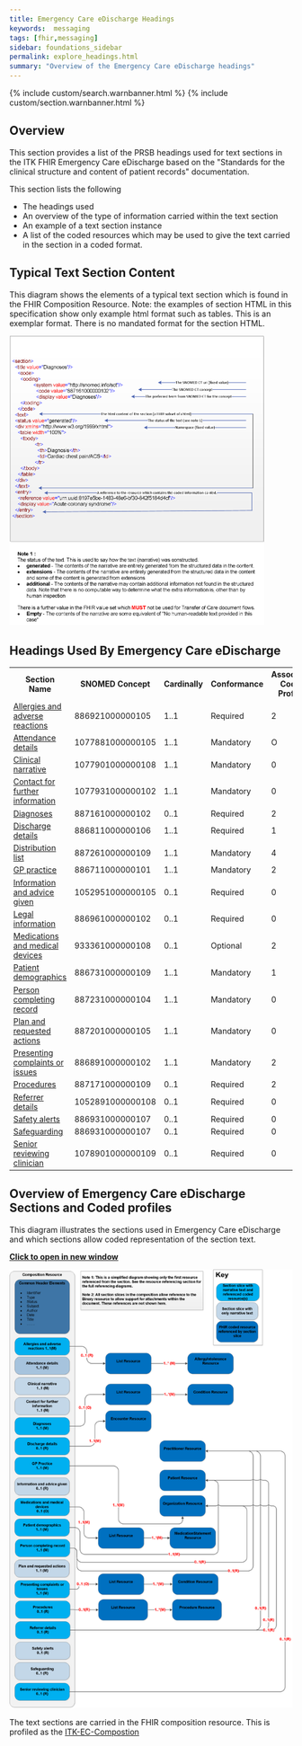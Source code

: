 ```yaml
---
title: Emergency Care eDischarge Headings
keywords:  messaging
tags: [fhir,messaging]
sidebar: foundations_sidebar
permalink: explore_headings.html
summary: "Overview of the Emergency Care eDischarge headings"
---
```


{% include custom/search.warnbanner.html %}
{% include custom/section.warnbanner.html %}

## Overview ##

This section provides a list of the PRSB headings used for text sections in the ITK FHIR Emergency Care eDischarge based on the "Standards for the clinical structure and content of patient records" documentation. 

This section lists the following

- The headings used
- An overview of the type of information carried within the text section
- An example of a text section instance
- A list of the coded resources which may be used to give the text carried in the section in a coded format. 
 
## Typical Text Section Content ##
This diagram shows the elements of a typical text section which is found in the FHIR Composition Resource.
Note: the examples of section HTML in this specification show only example html format such as tables. This is an exemplar format. There is no mandated format for the section HTML. 

<img src="images/explore/section_description.png" style="width:90%;max-width: 90%;"/>
 
## Headings Used By Emergency Care eDischarge ##

<table>
	<tr>
		<th width="40%">Section Name</th>
		<th width="20%">SNOMED Concept</th>
		<th width="13%">Cardinally</th>
		<th width="13%">Conformance</th>
		<th width="13%">Associated Coded Profiles</th>
	</tr>
	<tr>
		<td>
			<a href="explore_allergies_and_adverse_reactions.html">Allergies and adverse reactions</a>
		</td>
		<td>886921000000105</td>
		<td>1..1</td>
		<td>Required</td>
		<td>2</td>
	</tr>
	<tr>
		<td>
			<a href="explore_attendance_details.html">Attendance details</a>
		</td>
		<td>1077881000000105</td>
		<td>1..1</td>
		<td>Mandatory</td>
		<td>O</td>
	</tr>
	<tr>
		<td>
			<a href="explore_clinical_narrative.html">Clinical narrative</a>
		</td>
		<td>1077901000000108</td>
		<td>1..1</td>
		<td>Mandatory</td>
		<td>0</td>
	</tr>
	<tr>
		<td>
			<a href="explore_contact_for_further_information.html">Contact for further information</a>
		</td>
		<td>1077931000000102</td>
		<td>1..1</td>
		<td>Mandatory</td>
		<td>0</td>
	</tr>
	<tr>
		<td>
			<a href="explore_diagnoses.html">Diagnoses</a>
		</td>
		<td>887161000000102</td>
		<td>0..1</td>
		<td>Required</td>
		<td>2</td>
	</tr>
	<tr>
		<td>
			<a href="explore_discharge_details.html">Discharge details</a>
		</td>
		<td>886811000000106</td>
		<td>1..1</td>
		<td>Required</td>
		<td>1</td>
	</tr>
	<tr>
		<td>
			<a href="explore_distribution_list.html">Distribution list</a>
		</td>
		<td>887261000000109</td>
    	<td>1..1</td>
		<td>Mandatory</td>
		<td>4</td>
	</tr>
	<tr>
		<td>
			<a href="explore_gp_practice.html">GP practice</a>
		</td>
		<td>886711000000101</td>
    	<td>1..1</td>
		<td>Mandatory</td>
		<td>2</td>
	</tr>
	<tr>
		<td>
			<a href="explore_information_given.html">Information and advice given</a>
		</td>
		<td>1052951000000105</td>
		<td>0..1</td>
		<td>Required</td>
		<td>0</td>
	</tr>
	<tr>
		<td>
			<a href="explore_legal_info.html">Legal information</a>
		</td>
		<td>886961000000102</td>
		<td>0..1</td>
		<td>Required</td>
		<td>0</td>
	</tr>
	<tr>
		<td>
			<a href="explore_medication.html">Medications and medical devices</a>
		</td>
		<td>933361000000108</td>
		<td>0..1</td>
		<td>Optional</td>
		<td>2</td>
	</tr>
	<tr>
		<td>
			<a href="explore_patient_demographics.html">Patient demographics</a>
		</td>
		<td>886731000000109</td>
    	<td>1..1</td>
		<td>Mandatory</td>
		<td>1</td>
	</tr>
	<tr>
		<td>
			<a href="explore_per_com_record.html">Person completing record</a>
		</td>
		<td>887231000000104</td>
		<td>1..1</td>
		<td>Mandatory</td>
		<td>0</td>
	</tr>
	<tr>
		<td>
			<a href="explore_plan_req_actions.html">Plan and requested actions</a>
		</td>
		<td>887201000000105</td>
		<td>1..1</td>
		<td>Mandatory</td>
		<td>0</td>
	</tr>
	<tr>
		<td>
			<a href="explore_presenting_complaints_or_issues.html">Presenting complaints or issues</a>
		</td>
		<td>886891000000102</td>
		<td>1..1</td>
		<td>Mandatory</td>
		<td>2</td>
	</tr>
	<tr>
		<td>
			<a href="explore_procedures.html">Procedures</a>
		</td>
		<td>887171000000109</td>
		<td>0..1</td>
		<td>Required</td>
		<td>2</td>
	</tr>
	<tr>
		<td>
			<a href="explore_referrer.html">Referrer details</a>
		</td>
		<td>1052891000000108</td>
		<td>0..1</td>
		<td>Required</td>
		<td>0</td>
	</tr>
	<tr>
		<td>
			<a href="explore_safety_alerts.html">Safety alerts</a>
		</td>
		<td>886931000000107</td>
		<td>0..1</td>
		<td>Required</td>
		<td>0</td>
	</tr>
	<tr>
		<td>
			<a href="explore_safeguarding.html">Safeguarding</a>
		</td>
		<td>886931000000107</td>
		<td>0..1</td>
		<td>Required</td>
		<td>0</td>
	</tr>
	<tr>
		<td>
			<a href="explore_social_context.html">Senior reviewing clinician</a>
		</td>
		<td>1078901000000109</td>
		<td>0..1</td>
		<td>Required</td>
		<td>0</td>
	</tr>
</table>


## Overview of Emergency Care eDischarge Sections and Coded profiles ##
This diagram illustrates the sections used in Emergency Care eDischarge and which sections allow coded representation of the section text. 


<a href="images/explore/EC_composition_overview.png" target="_blank" style="width: 100%;max-width: 100%;"><b>Click to open in new window</b></a>


<img src="images/explore/EC_composition_overview.png" style="width:auto;height: auto;"/>



The text sections are carried in the FHIR composition resource. 
This is profiled as the [ITK-EC-Compostion](https://fhir.nhs.uk/STU3/StructureDefinition/ITK-EC-Composition-1)





